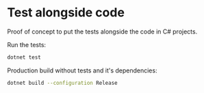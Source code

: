 # Test alongside code

Proof of concept to put the tests alongside the code in C# projects.

Run the tests:

```sh
dotnet test
```

Production build without tests and it's dependencies:

```sh
dotnet build --configuration Release
```
